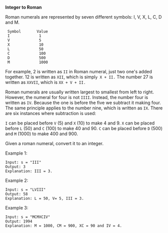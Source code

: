 **Integer to Roman**

Roman numerals are represented by seven different symbols: I, V, X, L, C, D and M.

```
 Symbol       Value
 I             1
 V             5
 X             10
 L             50
 C             100
 D             500
 M             1000
```

For example, 2 is written as `II` in Roman numeral, just two one's added together. 12 is written as `XII`, which is simpl`y X + II.` The number 27 is written as `XXVII`, which is `XX + V + II.`

Roman numerals are usually written largest to smallest from left to right. However, the numeral for four is not `IIII`. Instead, the number four is written as `IV`. Because the one is before the five we subtract it making four. The same principle applies to the number nine, which is written as `IX`. There are six instances where subtraction is used:

`I` can be placed before `V` (5) and `X` (10) to make 4 and 9. 
`X` can be placed before `L` (50) and `C` (100) to make 40 and 90. 
`C` can be placed before `D` (500) and `M` (1000) to make 400 and 900.

Given a roman numeral, convert it to an integer.

 

Example 1:

```
Input: s = "III"
Output: 3
Explanation: III = 3.
```
Example 2:

```
Input: s = "LVIII"
Output: 58
Explanation: L = 50, V= 5, III = 3.
```
Example 3:

```
Input: s = "MCMXCIV"
Output: 1994
Explanation: M = 1000, CM = 900, XC = 90 and IV = 4.
```
